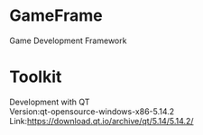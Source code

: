 # GameFrame
Game Development Framework

# Toolkit
Development with QT\
Version:qt-opensource-windows-x86-5.14.2\
Link:https://download.qt.io/archive/qt/5.14/5.14.2/
